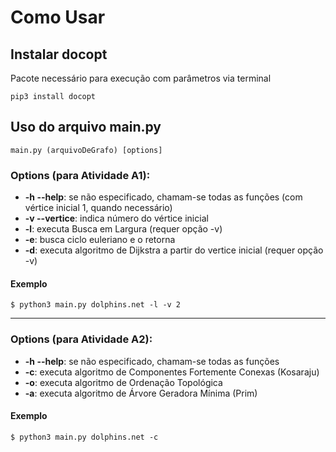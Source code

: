 # Como Usar

## Instalar docopt
  Pacote necessário para execução com parâmetros via terminal

    pip3 install docopt

## Uso do arquivo main.py

    main.py (arquivoDeGrafo) [options]

### Options (para Atividade A1):

  * **-h --help**: se não especificado, chamam-se todas as funções (com vértice inicial 1, quando necessário)
  * **-v --vertice**: indica número do vértice inicial  
  * **-l**: executa Busca em Largura (requer opção -v)  
  * **-e**: busca ciclo euleriano e o retorna  
  * **-d**: executa algoritmo de Dijkstra a partir do vertice inicial (requer opção -v)

#### Exemplo

    $ python3 main.py dolphins.net -l -v 2

***

### Options (para Atividade A2):
  * **-h --help**: se não especificado, chamam-se todas as funções
  * **-c**: executa algoritmo de Componentes Fortemente Conexas (Kosaraju)  
  * **-o**: executa algoritmo de Ordenação Topológica 
  * **-a**: executa algoritmo de Árvore Geradora Mínima (Prim)

#### Exemplo

    $ python3 main.py dolphins.net -c
